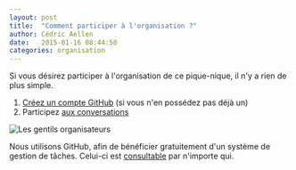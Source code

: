 ```yaml
---
layout: post
title:  "Comment participer à l'organisation ?"
author: Cédric Aellen
date:   2015-01-16 08:44:50
categories: organisation
---
```

Si vous désirez participer à l'organisation de ce pique-nique, il n'y a rien de plus simple.

1. [Créez un compte GitHub](https://github.com/) (si vous n'en possédez pas déjà un)
1. Participez [aux conversations](https://github.com/comem29/picnic15/issues)

![Les gentils organisateurs](http://www.imagesetmots.fr/images_cinerimes/bronzes_photos6.jpg)

Nous utilisons GitHub, afin de bénéficier gratuitement d'un système de gestion de tâches. Celui-ci est [consultable](https://github.com/comem29/picnic15/issues) par n'importe qui.
